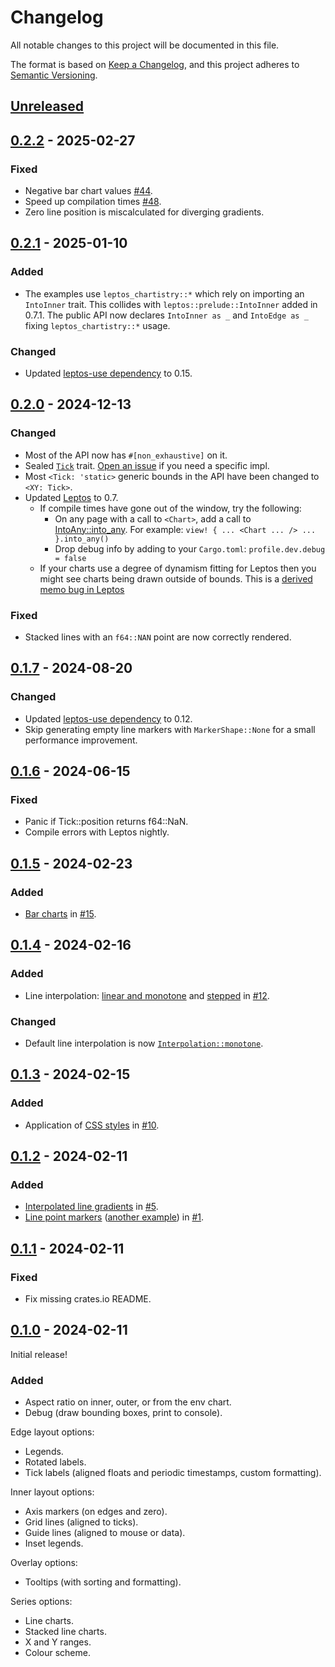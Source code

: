 # Changelog

All notable changes to this project will be documented in this file.

The format is based on [Keep a Changelog](https://keepachangelog.com/en/1.1.0/),
and this project adheres to [Semantic Versioning](https://semver.org/spec/v2.0.0.html).

## [Unreleased]

<!-- Added for new features. -->
<!-- Changed for changes in existing functionality. -->
<!-- Deprecated for soon-to-be removed features. -->
<!-- Removed for now removed features. -->
<!-- Fixed for any bug fixes. -->
<!-- Security in case of vulnerabilities. -->

## [0.2.2] - 2025-02-27
### Fixed
- Negative bar chart values [#44].
- Speed up compilation times [#48].
- Zero line position is miscalculated for diverging gradients.

## [0.2.1] - 2025-01-10
### Added
- The examples use `leptos_chartistry::*` which rely on importing an `IntoInner` trait. This collides with `leptos::prelude::IntoInner` added in 0.7.1. The public API now declares `IntoInner as _` and `IntoEdge as _` fixing `leptos_chartistry::*` usage.
### Changed
- Updated [leptos-use dependency](https://github.com/Synphonyte/leptos-use) to 0.15.

## [0.2.0] - 2024-12-13
### Changed
- Most of the API now has `#[non_exhaustive]` on it.
- Sealed [`Tick`](https://docs.rs/leptos-chartistry/latest/leptos_chartistry/trait.Tick.html) trait. [Open an issue](https://github.com/feral-dot-io/leptos-chartistry/issues) if you need a specific impl.
- Most `<Tick: 'static>` generic bounds in the API have been changed to `<XY: Tick>`.
- Updated [Leptos](https://github.com/leptos-rs/leptos) to 0.7.
  - If compile times have gone out of the window, try the following:
    - On any page with a call to `<Chart>`, add a call to [IntoAny::into_any](https://docs.rs/leptos/0.7.0/leptos/tachys/view/any_view/trait.IntoAny.html). For example: `view! { ... <Chart ... /> ... }.into_any()`
    - Drop debug info by adding to your `Cargo.toml`: `profile.dev.debug = false`
  - If your charts use a degree of dynamism fitting for Leptos then you might see charts being drawn outside of bounds. This is a [derived memo bug in Leptos](https://github.com/leptos-rs/leptos/issues/3339)

### Fixed
- Stacked lines with an `f64::NAN` point are now correctly rendered.

## [0.1.7] - 2024-08-20
### Changed
- Updated [leptos-use dependency](https://github.com/Synphonyte/leptos-use) to 0.12.
- Skip generating empty line markers with `MarkerShape::None` for a small performance improvement.

## [0.1.6] - 2024-06-15
### Fixed
- Panic if Tick::position returns f64::NaN.
- Compile errors with Leptos nightly.

## [0.1.5] - 2024-02-23
### Added
- [Bar charts](https://feral-dot-io.github.io/leptos-chartistry/examples.html#bar-chart) in [#15].

## [0.1.4] - 2024-02-16
### Added
- Line interpolation: [linear and monotone](https://feral-dot-io.github.io/leptos-chartistry/examples.html#linear-and-monotone) and [stepped](https://feral-dot-io.github.io/leptos-chartistry/examples.html#stepped) in [#12].
### Changed
- Default line interpolation is now [`Interpolation::monotone`](https://docs.rs/leptos-chartistry/latest/leptos_chartistry/enum.Interpolation.html#variant.Monotone).

## [0.1.3] - 2024-02-15
### Added
- Application of [CSS styles](https://feral-dot-io.github.io/leptos-chartistry/examples.html#css-styles) in [#10].

## [0.1.2] - 2024-02-11
### Added
- [Interpolated line gradients](https://feral-dot-io.github.io/leptos-chartistry/examples.html#line-colour-scheme) in [#5].
- [Line point markers](https://feral-dot-io.github.io/leptos-chartistry/examples.html#point-markers) ([another example](https://feral-dot-io.github.io/leptos-chartistry/examples.html#point-markers-2)) in [#1].

## [0.1.1] - 2024-02-11
### Fixed
- Fix missing crates.io README.

## [0.1.0] - 2024-02-11
Initial release!

### Added
- Aspect ratio on inner, outer, or from the env chart.
- Debug (draw bounding boxes, print to console).

Edge layout options:
- Legends.
- Rotated labels.
- Tick labels (aligned floats and periodic timestamps, custom formatting).

Inner layout options:
- Axis markers (on edges and zero).
- Grid lines (aligned to ticks).
- Guide lines (aligned to mouse or data).
- Inset legends.

Overlay options:
- Tooltips (with sorting and formatting).

Series options:
- Line charts.
- Stacked line charts.
- X and Y ranges.
- Colour scheme.


[#1]: https://github.com/feral-dot-io/leptos-chartistry/pull/1
[#5]: https://github.com/feral-dot-io/leptos-chartistry/pull/5
[#10]: https://github.com/feral-dot-io/leptos-chartistry/pull/10
[#12]: https://github.com/feral-dot-io/leptos-chartistry/pull/12
[#15]: https://github.com/feral-dot-io/leptos-chartistry/pull/15
[#44]: https://github.com/feral-dot-io/leptos-chartistry/pull/44
[#48]: https://github.com/feral-dot-io/leptos-chartistry/pull/48
[0.1.0]: https://github.com/feral-dot-io/leptos-chartistry/releases/tag/v0.1.0
[0.1.1]: https://github.com/feral-dot-io/leptos-chartistry/compare/v0.1.0...v0.1.1
[0.1.2]: https://github.com/feral-dot-io/leptos-chartistry/compare/v0.1.1...v0.1.2
[0.1.3]: https://github.com/feral-dot-io/leptos-chartistry/compare/v0.1.2...v0.1.3
[0.1.4]: https://github.com/feral-dot-io/leptos-chartistry/compare/v0.1.3...v0.1.4
[0.1.5]: https://github.com/feral-dot-io/leptos-chartistry/compare/v0.1.4...v0.1.5
[0.1.6]: https://github.com/feral-dot-io/leptos-chartistry/compare/v0.1.5...v0.1.6
[0.1.7]: https://github.com/feral-dot-io/leptos-chartistry/compare/v0.1.6...v0.1.7
[0.2.0]: https://github.com/feral-dot-io/leptos-chartistry/compare/v0.1.7...v0.2.0
[0.2.1]: https://github.com/feral-dot-io/leptos-chartistry/compare/v0.2.0...v0.2.1
[0.2.2]: https://github.com/feral-dot-io/leptos-chartistry/compare/v0.2.1...v0.2.2
[unreleased]: https://github.com/feral-dot-io/leptos-chartistry/compare/v0.2.1...HEAD
